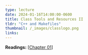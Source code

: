 ```yaml
---
type: lecture
date: 2024-01-16T14:00:00-0600
title: Class Tools and Resources II
tldr: "C++ and Makefiles"
thumbnail: /_images/classlogo.png
links: 
---
```

**Readings:** [[Chapter 01](https://learning.oreilly.com/library/view/high-performance-computing/9780124202153/XHTML/B9780124201583000010/B9780124201583000010.xhtml)]